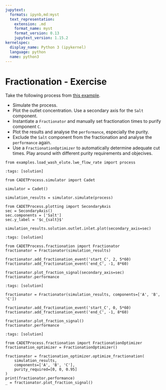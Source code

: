 ```yaml
---
jupytext:
  formats: ipynb,md:myst
  text_representation:
    extension: .md
    format_name: myst
    format_version: 0.13
    jupytext_version: 1.15.2
kernelspec:
  display_name: Python 3 (ipykernel)
  language: python
  name: python3
---
```


# Fractionation - Exercise

Take the following process from [this example](https://cadet-process.readthedocs.io/en/stable/examples/load_wash_elute/lwe_flow_rate.html).

- Simulate the process.
- Plot the outlet concentration. Use a secondary axis for the `Salt` component.
- Instantiate a `Fractionator` and manually set fractionation times to purify component `C`.
- Plot the results and analyse the `performance`, especially the purity.
- Exclude the `Salt` component from the fractionation and analyse the `performance` again.
- Use a `FractionationOptimizer` to automatically determine adequate cut times. Play around with different purity requirements and objecives.

```{code-cell} ipython3
from examples.load_wash_elute.lwe_flow_rate import process
```

```{code-cell} ipython3
:tags: [solution]

from CADETProcess.simulator import Cadet

simulator = Cadet()

simulation_results = simulator.simulate(process)

from CADETProcess.plotting import SecondaryAxis
sec = SecondaryAxis()
sec.components = ['Salt']
sec.y_label = '$c_{salt}$'

simulation_results.solution.outlet.inlet.plot(secondary_axis=sec)
```

```{code-cell} ipython3
:tags: [solution]

from CADETProcess.fractionation import Fractionator
fractionator = Fractionator(simulation_results)

fractionator.add_fractionation_event('start_C', 2, 5*60)
fractionator.add_fractionation_event('end_C', -1, 8*60)

fractionator.plot_fraction_signal(secondary_axis=sec)
fractionator.performance
```

```{code-cell} ipython3
:tags: [solution]

fractionator = Fractionator(simulation_results, components=['A', 'B', 'C'])

fractionator.add_fractionation_event('start_C', 0, 5*60)
fractionator.add_fractionation_event('end_C', -1, 8*60)

fractionator.plot_fraction_signal()
fractionator.performance
```

```{code-cell} ipython3
:tags: [solution]

from CADETProcess.fractionation import FractionationOptimizer
fractionation_optimizer = FractionationOptimizer()

fractionator = fractionation_optimizer.optimize_fractionation(
    simulation_results,
    components=['A', 'B', 'C'],
    purity_required=[0, 0, 0.95]
)
print(fractionator.performance)
_ = fractionator.plot_fraction_signal()
```
